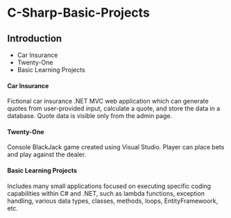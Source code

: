 # C-Sharp-Basic-Projects

## Introduction
* Car Insurance
* Twenty-One
* Basic Learning Projects

#### Car Insurance
Fictional car insurance .NET MVC web application which can generate quotes from user-provided input, calculate a quote, and store the data in a database. Quote data is visible only from the admin page.  

#### Twenty-One
Console BlackJack game created using Visual Studio. Player can place bets and play against the dealer.  

#### Basic Learning Projects
Includes many small applications focused on executing specific coding capabilities within C# and .NET, such as lambda functions, exception handling, various data types, classes, methods, loops, EntityFramewoork, etc.
